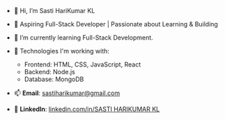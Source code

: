 - 👋 Hi, I’m Sasti HariKumar KL
  
- 👀 Aspiring Full-Stack Developer | Passionate about Learning & Building
  
- 🌱 I’m currently learning Full-Stack Development.

- 🔭 Technologies I'm working with:
  - Frontend: HTML, CSS, JavaScript, React
  - Backend: Node.js
  - Database: MongoDB

- 📫 **Email**: [sastiharikumar@gmail.com](mailto:sastiharikumar@gmail.com)
  
- 💼 **LinkedIn**: [linkedin.com/in/SASTI HARIKUMAR KL](www.linkedin.com/in/sasti-harikumar-kl)


<!---
SASTIHARIKUMARKL/SASTIHARIKUMARKL is a ✨ special ✨ repository because its `README.md` (this file) appears on your GitHub profile.
You can click the Preview link to take a look at your changes.
--->
